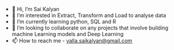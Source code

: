 - 👋 Hi, I’m Sai Kalyan
- 👀 I’m interested in Extract, Transform and Load to analyse data
- 🌱 I’m currently learning python, SQL and R
- 💞️ I’m looking to collaborate on any projects that involve building machine Learning models and Deep Learning
- 📫 How to reach me - yalla.saikalyan@gmail.com

<!---
Kalyan1210/Kalyan1210 is a ✨ special ✨ repository because its `README.md` (this file) appears on your GitHub profile.
You can click the Preview link to take a look at your changes.
--->
